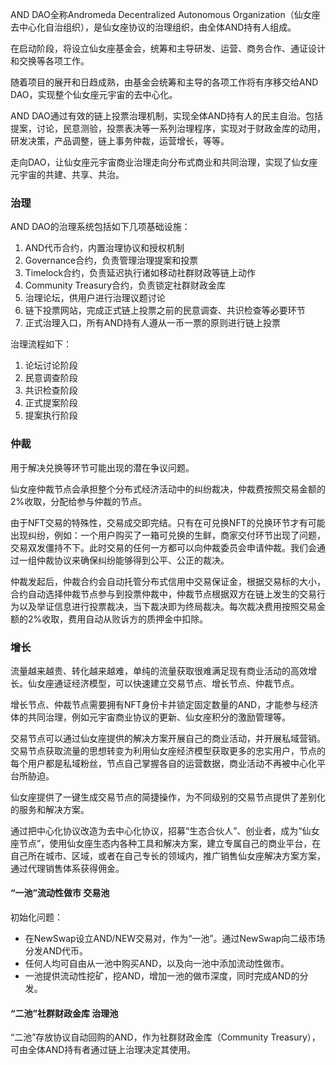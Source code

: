 AND DAO全称Andromeda Decentralized Autonomous Organization（仙女座去中心化自治组织），是仙女座协议的治理组织，由全体AND持有人组成。

在启动阶段，将设立仙女座基金会，统筹和主导研发、运营、商务合作、通证设计和交换等各项工作。

随着项目的展开和日趋成熟，由基金会统筹和主导的各项工作将有序移交给AND DAO，实现整个仙女座元宇宙的去中心化。

AND DAO通过有效的链上投票治理机制，实现全体AND持有人的民主自治。包括提案，讨论，民意测验，投票表决等一系列治理程序，实现对于财政金库的动用，研发决策，产品调整，链上事务仲裁，运营增长，等等。

走向DAO，让仙女座元宇宙商业治理走向分布式商业和共同治理，实现了仙女座元宇宙的共建、共享、共治。

### 治理

AND DAO的治理系统包括如下几项基础设施：

1. AND代币合约，内置治理协议和授权机制
2. Governance合约，负责管理治理提案和投票
3. Timelock合约，负责延迟执行诸如移动社群财政等链上动作
4. Community Treasury合约，负责锁定社群财政金库
5. 治理论坛，供用户进行治理议题讨论
6. 链下投票网站，完成正式链上投票之前的民意调查、共识检查等必要环节
7. 正式治理入口，所有AND持有人遵从一币一票的原则进行链上投票

治理流程如下：

1. 论坛讨论阶段
2. 民意调查阶段
3. 共识检查阶段
4. 正式提案阶段
5. 提案执行阶段

### 仲裁

用于解决兑换等环节可能出现的潜在争议问题。

仙女座仲裁节点会承担整个分布式经济活动中的纠纷裁决，仲裁费按照交易金额的2%收取，分配给参与仲裁的节点。

由于NFT交易的特殊性，交易成交即完结。只有在可兑换NFT的兑换环节才有可能出现纠纷，例如：一个用户购买了一箱可兑换的生鲜，商家交付环节出现了问题，交易双发僵持不下。此时交易的任何一方都可以向仲裁委员会申请仲裁。我们会通过一组仲裁协议来确保纠纷能够得到公平、公正的裁决。

仲裁发起后，仲裁合约会自动托管分布式信用中交易保证金，根据交易标的大小，合约自动选择仲裁节点参与到投票仲裁中，仲裁节点根据双方在链上发生的交易行为以及举证信息进行投票裁决，当下裁决即为终局裁决。每次裁决费用按照交易金额的2%收取，费用自动从败诉方的质押金中扣除。

### 增长

流量越来越贵、转化越来越难，单纯的流量获取很难满足现有商业活动的高效增长。仙女座通证经济模型，可以快速建立交易节点、增长节点、仲裁节点。

增长节点、仲裁节点需要拥有NFT身份卡并锁定固定数量的AND，才能参与经济体的共同治理，例如元宇宙商业协议的更新、仙女座积分的激励管理等。

交易节点可以通过仙女座提供的解决方案开展自己的商业活动，并开展私域营销。交易节点获取流量的思想转变为利用仙女座经济模型获取更多的忠实用户，节点的每个用户都是私域粉丝，节点自己掌握各自的运营数据，商业活动不再被中心化平台所胁迫。

仙女座提供了一键生成交易节点的简捷操作，为不同级别的交易节点提供了差别化的服务和解决方案。

通过把中心化协议改造为去中心化协议，招募“生态合伙人”、创业者，成为“仙女座节点”，使用仙女座生态内各种工具和解决方案，建立专属自己的商业平台，在自己所在城市、区域，或者在自己专长的领域内，推广销售仙女座解决方案方案，通过代理销售体系获得佣金。



#### “一池”流动性做市 交易池

初始化问题：

- 在NewSwap设立AND/NEW交易对，作为“一池”。通过NewSwap向二级市场分发AND代币。
- 任何人均可自由从一池中购买AND，以及向一池中添加流动性做市。
- 一池提供流动性挖矿，挖AND，增加一池的做市深度，同时完成AND的分发。

#### “二池”社群财政金库 治理池

“二池”存放协议自动回购的AND，作为社群财政金库（Community Treasury），可由全体AND持有者通过链上治理决定其使用。

